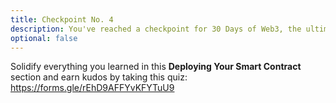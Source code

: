 ```yaml
---
title: Checkpoint No. 4
description: You've reached a checkpoint for 30 Days of Web3, the ultimate online curriculum on full-stsack blockchain development.
optional: false
---
```


Solidify everything you learned in this **Deploying Your Smart Contract** section and earn kudos by taking this quiz: https://forms.gle/rEhD9AFFYvKFYTuU9
